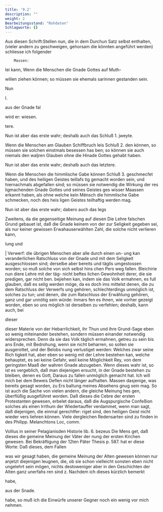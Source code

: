 ```yaml
---
title: '9.2'
description: ""
weight: 2
Bearbeitungsstand: "Rohdaten"
Schlagworte: {}
---
```


<!-- Seite 368 -->


Aus diesen Schrift:Stellen nun, die in dem Durchun Satz selbst enthalten, (vieler andern zu geschweigen, gehorsam die könnten angeführt werden) schliesse ich folgender

        Massen:
lei kann, Wenn die Menschen die Gnade Gottes auf Muth-

willen ziehen können; so müssen sie ehemals sarinnen
gestanden sein.

Nun

I.

aus der Gnade fal

wird er: wiesen.



tere.
<!-- Seite 369 -->
Nun ist aber das erste wahr; deshalb
 auch das Schluß 1. jweyte.

Wenn die Menschen am Glauben Schiffbruch leis Schluß 2. den können, so müssen sie solchen einstmals besessen has ben; so können sie auch niemals den waljren Glauben ohne die Hinade Gottes gehabt haben.

Nun ist aber das erste wahr; deshalb
 auch das letztere.

Wenn die Menschen die himmlische Gabe können Schluß 3. geschmecfet haben, und des heiligen Geistes teillafs tig gemacht worden sein, und hiernachmals abgefallen sind; so müssen sie notwendig die Wirkung der res ligmachenden Gnade Gottes und seines Geistes ges wisser Maassen erkannt haben, als ohne welche kein Mënsch die himmlische Gabe schmecken, noch des heis ligen Geistes teilhaftig werden mag.

Nun ist aber das erste wahr; dabero auch das legs

Zweitens, da die gegenseitige Meinung auf diesen Die Lehre falschen Grund gebauet ist, daß die Gnade keinem von der zur Seligkeit gegeben sei, als nur keiner gewissen Erwahauserwählten Zahl, die solche nicht verlieren kann,

lung und

| Verwerf: die übrigen Menschen aber alle durch einen un- ung kan veranderlichen Ratschluss von der Gnade und mit dem Seligkeit ausgeschlossen sind; derselbe aber bereits und täglis umgestossen worden; so muß solche von sich selbst hins chen Pers weg fallen. Bleichirie nun diere Lehre mit der täg- nicht beftes lichen Gewohnheit derer, die sie predigen, gar nicht ben. bejiehen kan, indem sie das Volk ermahnen, es full glauben, daß es selig werden möge, da es doch ims mittelst denen, die zu dem Ratschluss der Verwerfs ung gehören, schlechterdings unmöglich ist, solches zu tun; und denen, die zum Ratschluss der Erwählung gehören, ganz und gar unnötig sein würde: Inmars fen es ihnen, wie vorher gezeigt worden, eben so uns möglich ist derselben zu verfehlen; deshalb, kann auch, bei

dieser
<!-- Seite 370 -->


dieser Materie von der Hebarrlichkeit, ihr Thun und ihre Grund-Sage eben so wenig miteinander bestehen, sondern müssen einander notwendig widersprechen. Denn da sie das Volk täglich ermahnen, getreu zu sein bis ans Ende, mit Bedrohung, wenn sie nicht beharren, so sollen sie ausgerottet, und der Belobs nung verlustiget werden: Welches zwar seine Rich tigkeit hat, aber eben so wenig mit der Lehre bestehen kan, welche behauptet, es sei keine Gefahr, weil keine Möglichkeit Rey, von dem geringsten Maaß der wahren Gnade abzugeben. Wenn dieses wahr ist, so ist es vergeblich, daß man diejenigen ersucht, in der Gnade bestehen zu bleiben, denen es Gott, Daraus zu fallen unmöglich gemacht hat. Ich will mich bei dem Beweis Deflen nicht länger aufhalten. Massen dasjenige, was bereits gesagt worden, zu Ers baltung meines Absehens gnug sein mag. So ist auch die Sache von vielen andern, die gleiche Meinung hes gen, überflüßig ausgeführet worden. Daß dieses die Cebre der ersten Protestanten gewesen, erbelet daraus, daß die Augspurgische Confeßion solches als einen Irrthum der Wiedertauffer verdammet, wenn man sagt, daß diejenigen, die einmal gerechtfer: riget sind, den heiligen Geist nicht wieder vers liehren können. Viele dergleichen Redensarten sind zu finden in des Philipp. Melanchtons Loc, comm.

Vollius in seiner Pelagianisden Historie lib. 6. bezeus Die Mens get, daß dieses die gemeine Meinung der Väter der nung der ersten Kirchen gewesen. Bei Bekräftigung der 12ten Päter Thesis p. 587. hat er diese Worte: Daß dieses, dem Fallen

was wir gesagt haben, die gemeine Meinung der Alten gewesen können nur anjetzt diejenigen leugnen, die, ob sie schon vielleicht sonsten eben nicht ungelehrt sein mögen, nichts destoweniger aber in den Geschichten der Alten ganz unerfahs ren sind z. Nachdem ich dieses kürzlich bemerkt

habe,

aus der Snade.
<!-- Seite 371 -->
 habe, so muß ich die Einwürfe unserer Gegner noch
ein wenig vor mich nehmen.
